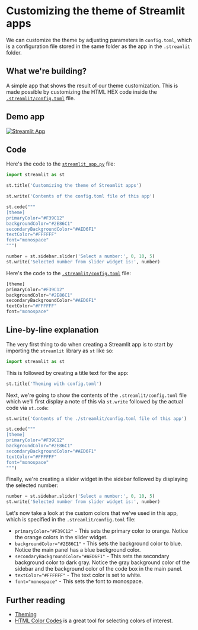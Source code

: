 # Customizing the theme of Streamlit apps

We can customize the theme by adjusting parameters in `config.toml`, which is a configuration file stored in the same folder as the app in the `.streamlit` folder.

## What we're building?

A simple app that shows the result of our theme customization. This is made possible by customizing the HTML HEX code inside the [`.streamlit/config.toml`](https://github.com/dataprofessor/streamlit-custom-theme/blob/master/.streamlit/config.toml) file.

## Demo app

[![Streamlit App](https://static.streamlit.io/badges/streamlit_badge_black_white.svg)](https://share.streamlit.io/dataprofessor/streamlit-custom-theme/)

## Code
Here's the code to the [`streamlit_app.py`](https://github.com/dataprofessor/streamlit-custom-theme/blob/master/streamlit_app.py) file:
```python
import streamlit as st

st.title('Customizing the theme of Streamlit apps')

st.write('Contents of the config.toml file of this app')

st.code("""
[theme]
primaryColor="#F39C12"
backgroundColor="#2E86C1"
secondaryBackgroundColor="#AED6F1"
textColor="#FFFFFF"
font="monospace"
""")

number = st.sidebar.slider('Select a number:', 0, 10, 5)
st.write('Selected number from slider widget is:', number)
```

Here's the code to the [`.streamlit/config.toml`](https://github.com/dataprofessor/streamlit-custom-theme/blob/master/.streamlit/config.toml) file:
```python
[theme]
primaryColor="#F39C12"
backgroundColor="#2E86C1"
secondaryBackgroundColor="#AED6F1"
textColor="#FFFFFF"
font="monospace"
```

## Line-by-line explanation
The very first thing to do when creating a Streamlit app is to start by importing the `streamlit` library as `st` like so:
```python
import streamlit as st
```

This is followed by creating a title text for the app:
```python
st.title('Theming with config.toml')
```

Next, we're going to show the contents of the `.streamlit/config.toml` file which we'll first display a note of this via `st.write` followed by the actual code via `st.code`:
```python
st.write('Contents of the ./streamlit/config.toml file of this app')

st.code("""
[theme]
primaryColor="#F39C12"
backgroundColor="#2E86C1"
secondaryBackgroundColor="#AED6F1"
textColor="#FFFFFF"
font="monospace"
""")
```

Finally, we're creating a slider widget in the sidebar followed by displaying the selected number:
```python
number = st.sidebar.slider('Select a number:', 0, 10, 5)
st.write('Selected number from slider widget is:', number)
```

Let's now take a look at the custom colors that we've used in this app, which is specified in the `.streamlit/config.toml` file:
- `primaryColor="#F39C12"` - This sets the primary color to orange. Notice the orange colors in the slider widget.
- `backgroundColor="#2E86C1"` - This sets the background color to blue. Notice the main panel has a blue background color.
- `secondaryBackgroundColor="#AED6F1"` - This sets the secondary background color to dark gray. Notice the gray background color of the sidebar and the background color of the code box in the main panel.
- `textColor="#FFFFFF"` - The text color is set to white.
- `font="monospace"` - This sets the font to monospace.


## Further reading
- [Theming](https://docs.streamlit.io/library/advanced-features/theming)
- [HTML Color Codes](https://htmlcolorcodes.com/) is a great tool for selecting colors of interest.
